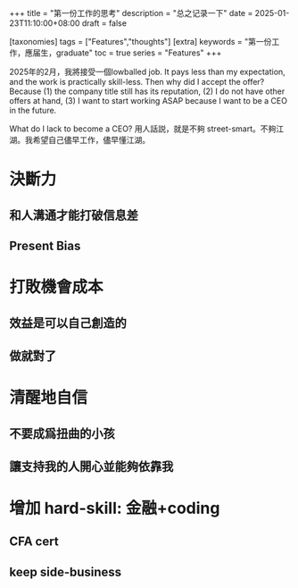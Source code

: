 +++
title = "第一份工作的思考"
description = "总之记录一下"
date = 2025-01-23T11:10:00+08:00
draft = false

[taxonomies]
tags = ["Features","thoughts"]
[extra]
keywords = "第一份工作，應届生，graduate"
toc = true
series = "Features"
+++

2025年的2月，我將接受一個lowballed job. It pays less than my expectation, and the work is practically skill-less.
Then why did I accept the offer? Because (1) the company title still has its reputation, (2) I do not have other offers at hand, (3) I want to start working ASAP because I want to be a CEO in the future.

What do I lack to become a CEO? 用人話説，就是不夠 street-smart。不夠江湖。我希望自己儘早工作，儘早懂江湖。


# 決斷力
## 和人溝通才能打破信息差
## Present Bias
# 打敗機會成本
## 效益是可以自己創造的
## 做就對了
# 清醒地自信
## 不要成爲扭曲的小孩
## 讓支持我的人開心並能夠依靠我
# 增加 hard-skill: 金融+coding
## CFA cert
## keep side-business